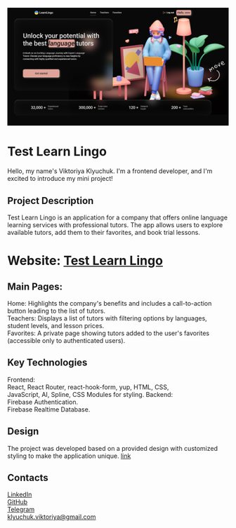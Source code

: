 ![Screenshot of my projects' homepage](/public/homepage.png)  
# Test Learn Lingo  
Hello, my name's Viktoriya Klyuchuk. I'm a frontend developer, and I'm excited to introduce my mini project!  

## Project Description  
Test Learn Lingo is an application for a company that offers online language learning services with professional tutors. The app allows users to explore available tutors, add them to their favorites, and book trial lessons.  
# Website: [Test Learn Lingo](https://test-learn-lingo.vercel.app/)  


## Main Pages:  
Home: Highlights the company's benefits and includes a call-to-action button leading to the list of tutors.  
Teachers: Displays a list of tutors with filtering options by languages, student levels, and lesson prices.  
Favorites: A private page showing tutors added to the user's favorites (accessible only to authenticated users).  


## Key Technologies  
Frontend:  
React, React Router, react-hook-form, yup, HTML, CSS,  
JavaScript, AI, Spline, CSS Modules for styling.
Backend:  
Firebase Authentication.  
Firebase Realtime Database.  


## Design  
The project was developed based on a provided design with customized styling to make the application unique. [link](https://www.figma.com/file/dewf5jVviSTuWMMyU3d8Mc/%D0%9F%D0%B5%D1%82-%D0%BF%D1%80%D0%BE%D1%94%D0%BA%D1%82-%D0%B4%D0%BB%D1%8F-%D0%9A%D0%A6?type=design&node-id=0-1&mode=design&t=jCmjSs9PeOjObYSc-0 )  


## Contacts  
[LinkedIn](https://www.linkedin.com/in/viktoriia-kliuchuk/)  
[GitHub](https://github.com/klyuchukviktoriya)  
[Telegram](https://t.me/vktr_klchk)  
klyuchuk.viktoriya@gmail.com  
